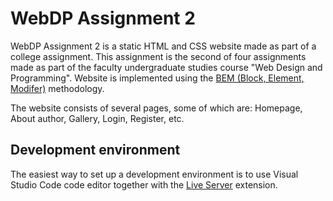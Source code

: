 # WebDP Assignment 2

WebDP Assignment 2 is a static HTML and CSS website made as part of a college assignment.
This assignment is the second of four assignments made as part of the faculty undergraduate studies course "Web Design and Programming".
Website is implemented using the [BEM (Block, Element, Modifer)](https://en.bem.info/methodology/) methodology.

The website consists of several pages, some of which are: Homepage, About author, Gallery, Login, Register, etc.

## Development environment

The easiest way to set up a development environment is to use Visual Studio Code code editor
together with the [Live Server](https://marketplace.visualstudio.com/items?itemName=ritwickdey.LiveServer) extension.
